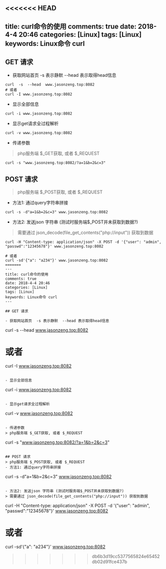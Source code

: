 <<<<<<< HEAD
---
title: curl命令的使用
comments: true
date: 2018-4-4 20:46
categories: [Linux]
tags: [Linux]
keywords: Linux命令 curl 
---

## GET 请求

- 获取网站首页  -s 表示静默  --head 表示取得head信息
```
curl  -s  --head  www.jasonzeng.top:8082
# 或者
curl -I www.jasonzeng.top:8082
```

- 显示全部信息
``` 
curl -i www.jasonzeng.top:8082
```

- 显示get请求全过程解析
``` 
curl -v www.jasonzeng.top:8082
```

- 传递参数
> php服务端 $_GET获取, 或者 $_REQUEST
```
curl -s "www.jasonzeng.top:8082/?a=1&b=2&c=3"
```

## POST 请求
> php服务端 $_POST获取, 或者 $_REQUEST
- 方法1: 通过query字符串拼接
```
curl -s -d"a=1&b=2&c=3" www.jasonzeng.top:8082
```

- 方法2: 发送json 字符串 (测试时服务端$_POST并未获取到数据?)
> 需要通过 json_decode(file_get_contents("php://input")) 获取到数据
```
curl -H "Content-type: application/json" -X POST -d '{"user": "admin", "passwd":"12345678"}' www.jasonzeng.top:8082

# 或者
curl -sd'{"a": "a234"}' www.jasonzeng.top:8082
=======
---
title: curl命令的使用
comments: true
date: 2018-4-4 20:46
categories: [Linux]
tags: [Linux]
keywords: Linux命令 curl 
---

## GET 请求

- 获取网站首页  -s 表示静默  --head 表示取得head信息
```
curl  -s  --head  www.jasonzeng.top:8082
# 或者
curl -I www.jasonzeng.top:8082
```

- 显示全部信息
``` 
curl -i www.jasonzeng.top:8082
```

- 显示get请求全过程解析
``` 
curl -v www.jasonzeng.top:8082
```

- 传递参数
> php服务端 $_GET获取, 或者 $_REQUEST
```
curl -s "www.jasonzeng.top:8082/?a=1&b=2&c=3"
```

## POST 请求
> php服务端 $_POST获取, 或者 $_REQUEST
- 方法1: 通过query字符串拼接
```
curl -s -d"a=1&b=2&c=3" www.jasonzeng.top:8082
```

- 方法2: 发送json 字符串 (测试时服务端$_POST并未获取到数据?)
> 需要通过 json_decode(file_get_contents("php://input")) 获取到数据
```
curl -H "Content-type: application/json" -X POST -d '{"user": "admin", "passwd":"12345678"}' www.jasonzeng.top:8082

# 或者
curl -sd'{"a": "a234"}' www.jasonzeng.top:8082
>>>>>>> db6b3d19cc5377565824e65452db02d91fce437b
```